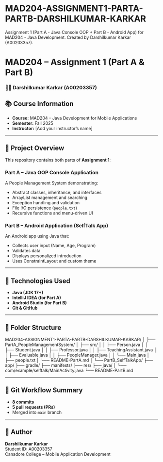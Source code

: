 # MAD204-ASSIGNMENT1-PARTA-PARTB-DARSHILKUMAR-KARKAR
Assignment 1 (Part A - Java Console OOP + Part B - Android App) for MAD204 - Java Development. Created by Darshilkumar Karkar (A00203357).



# MAD204 – Assignment 1 (Part A & Part B)
### 👨‍💻 Darshilkumar Karkar (A00203357)

## 📚 Course Information
- **Course:** MAD204 – Java Development for Mobile Applications  
- **Semester:** Fall 2025  
- **Instructor:** [Add your instructor’s name]

---

## 🧠 Project Overview
This repository contains both parts of **Assignment 1**:

### **Part A – Java OOP Console Application**
A People Management System demonstrating:
- Abstract classes, inheritance, and interfaces
- ArrayList management and searching
- Exception handling and validation
- File I/O persistence (`people.txt`)
- Recursive functions and menu-driven UI

### **Part B – Android Application (SelfTalk App)**
An Android app using Java that:
- Collects user input (Name, Age, Program)
- Validates data
- Displays personalized introduction
- Uses ConstraintLayout and custom theme

---

## 🧩 Technologies Used
- **Java (JDK 17+)**
- **IntelliJ IDEA (for Part A)**
- **Android Studio (for Part B)**
- **Git & GitHub**

---

## 🧱 Folder Structure


MAD204-ASSIGNMENT1-PARTA-PARTB-DARSHILKUMAR-KARKAR/
│
├── PartA_PeopleManagementSystem/
│ ├── src/
│ │ ├── Person.java
│ │ ├── Student.java
│ │ ├── Professor.java
│ │ ├── TeachingAssistant.java
│ │ ├── Evaluable.java
│ │ ├── PeopleManager.java
│ │ └── Main.java
│ ├── people.txt
│ └── README-PartA.md
│
└── PartB_SelfTalkApp/
├── app/
├── gradle/
├── manifests/
├── res/
├── java/
│ └── com/example/selftalk/MainActivity.java
└── README-PartB.md




---

## 🧩 Git Workflow Summary
- **8 commits**
- **5 pull requests (PRs)**
- Merged into `main` branch

---

## 🧠 Author
**Darshilkumar Karkar**  
Student ID: A00203357  
Canadore College – Mobile Application Development 
